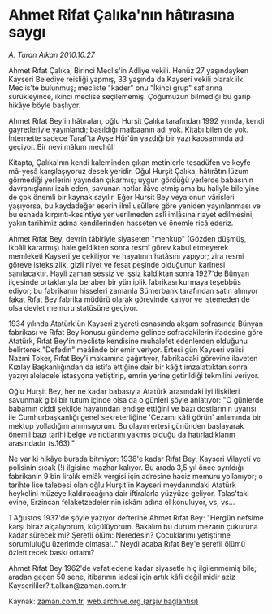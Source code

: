 # Ahmet Rifat Çalıka'nın hâtırasına saygı

*A. Turan Alkan 2010.10.27*

<td class="news-spot">
<p>Ahmet Rıfat Çalıka, Birinci Meclis'in Adliye vekili. Henüz 27 yaşındayken Kayseri Belediye reisliği yapmış, 33 yaşında da Kayseri vekili olarak ilk Meclis'te bulunmuş; mecliste "kader" onu "İkinci grup" saflarına sürükleyince, ikinci meclise seçilememiş. Çoğumuzun bilmediği bu garip hikâye böyle başlıyor.</p>
<p><p>Ahmet Rıfat Bey'in hâtıraları, oğlu Hurşit Çalıka tarafından 1992 yılında, kendi gayretleriyle yayınlandı; basıldığı matbaanın adı yok. Kitabı bilen de yok. İnternette sadece Taraf'ta Ayşe Hür'ün yazdığı bir yazı kapsamında adı geçiyor. Bir nevi mâlum meçhûl!
<p>Kitapta, Çalıka'nın kendi kaleminden çıkan metinlerle tesadüfen ve keyfe mâ-yeşâ karşılaşıyoruz desek yeridir. Oğul Hurşit Çalıka, hâtırâtın lüzum görmediği yerlerini yayından çıkarmış; uygun gördüğü yerlerde babasının davranışlarını izah eden, savunan notlar ilâve etmiş ama bu haliyle bile yine de çok önemli bir kaynak sayılır. Eğer Hurşit Bey veya onun vârisleri yaşıyorsa, bu kaydadeğer eserin ilmî usûllere göre yeniden yayınlanması ve bu esnada kırpıntı-kesintiye yer verilmeden aslî imlâsına riayet edilmesini, yakın tarihimiz adına kendilerinden hasseten ve önemle ricâ ederiz.
<p>Ahmet Rıfat Bey, devrin tâbiriyle siyaseten "menkup" (Gözden düşmüş, ikbâli kararmış) hale geldikten sonra resmî görev kabul etmeyerek memleketi Kayseri'ye çekiliyor ve hayatının hatâsını yapıyor; zira resmi göreve isteksizlik, gizli niyet ve fesat peşinde olduğunun karînesi sanılacaktır. Hayli zaman sessiz ve işsiz kaldıktan sonra 1927'de Bünyan ilçesinde ortaklarıyla beraber bir yün iplik fabrikası kurmaya teşebbüs ediyor; bu fabrikanın hisseleri zamanla Sümerbank tarafından satın alınıyor fakat Rıfat Bey fabrika müdürü olarak görevinde kalıyor ve istemeden de olsa devlet memuru statüsüne geçiyor.
<p>1934 yılında Atatürk'ün Kayseri ziyareti esnasında akşam sofrasında Bünyan fabrikası ve Rıfat Bey konusu gündeme gelince sofradakilerin ifadesine göre Atatürk, Rıfat Bey'in mecliste kendisine muhalefet edenlerden olduğunu belirterek "Defedin" meâlinde bir emir veriyor. Ertesi gün Kayseri valisi Nazmi Toker, Rıfat Bey'i makamına çağırtıyor, fabrikadaki görevine ilaveten Kızılay Başkanlığından da istifa ettiğine dair bir kâğıt imzalattıktan sonra yazıyı alelacele istasyona yetiştirip, emrin yerine getirildiği tekmilini veriyor.
<p>Oğlu Hurşit Bey, her ne kadar babasıyla Atatürk arasındaki iyi ilişkileri savunmak gibi bir tutum içinde olsa da o günleri şöyle anlatıyor: "O günlerde babamın ciddi şekilde hayatından endişe ettiğini ve bazı dostlarının uyarısı ile Cumhurbaşkanlığı genel sekreterliğine 'Cezamı kâfi görün' anlamında bir mektup yolladığını anımsıyorum. Bu olayın ertesi gününden başlayarak önemli bazı tarihi belge ve notlarını yakmış olduğu da hatırladıklarım arasındadır (s.163)."
<p>Ne var ki hikâye burada bitmiyor: 1938'e kadar Rıfat Bey, Kayseri Vilayeti ve polisinin sıcak (!) ilgisine mazhar kalıyor. Bu arada 3,5 yıl önce ayrıldığı fabrikanın 9 bin liralık emlâk vergisi için adresine haciz memuru yollanıyor; o tarihte lise talebesi olan oğlu Hurşit'in Kayseri meydanındaki Atatürk heykelini müzeye kaldıracağına dair iftiralarla yüzyüze geliyor. Talas'taki evine, Erzincan felaketzedelerinin iskânı adına el konuluyor, vs, vs...
<p>1 Ağustos 1937'de şöyle yazıyor defterine Ahmet Rıfat Bey: "Hergün nefsime karşı biraz alçalıyorum, küçülüyorum. Bakalım bu durum mezarın çukuruna kadar sürecek mi? Şerefli ölüm: Neredesin? Çocuklarımı yetiştirme sorumluluğu üzerimde olmasa!.." Neydi acaba Rıfat Bey'e şerefli ölümü özlettirecek baskı ortamı?
<p>Ahmet Rıfat Bey 1962'de vefat edene kadar siyasetle hiç ilgilenmemiş bile; aradan geçen 50 sene, itibarının iadesi için artık kâfi değil midir aziz Kayserililer? t.alkan@zaman.com.tr </p>
<a href="http://web.archive.org/web/20101201011312/mailto:t.alkan@zaman.com.tr">
</a></p></p></p></p></p></p></p></p></td>

Kaynak: [zaman.com.tr](http://zaman.com.tr/yazar.do?yazino=1045435), [web.archive.org (arşiv bağlantısı)](http://web.archive.org/web/20101201011312/http://zaman.com.tr/yazar.do?yazino=1045435)
